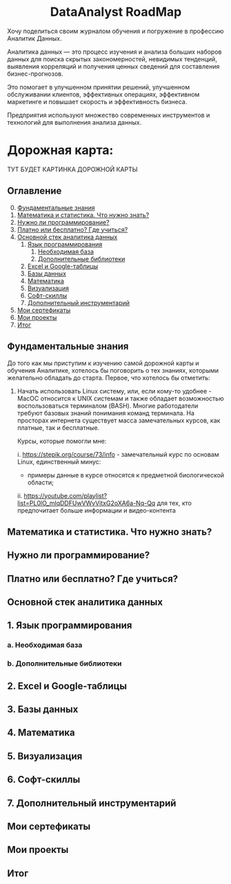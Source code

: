 <h1 align="center">DataAnalyst RoadMap</h1>

Хочу поделиться своим журналом обучения и погружение в профессию Аналитик Данных.


Аналитика данных — это процесс изучения и анализа больших наборов данных для поиска скрытых закономерностей, невидимых тенденций, выявления корреляций и получения ценных сведений для составления бизнес-прогнозов.

Это помогает в улучшенном принятии решений, улучшенном обслуживании клиентов, эффективных операциях, эффективном маркетинге и повышает скорость и эффективность бизнеса.

Предприятия используют множество современных инструментов и технологий для выполнения анализа данных.


# Дорожная карта:
ТУТ БУДЕТ КАРТИНКА ДОРОЖНОЙ КАРТЫ

## Оглавление

0. [Фундаментальные знания](#Фундаментальные-знания)
1. [Математика и статистика. Что нужно знать?](#Математика-и-статистика.-Что-нужно-знать?)
2. [Нужно ли программирование?](#Нужно-ли-программирование?)
3. [Платно или бесплатно? Где учиться?](#Платно-или-бесплатно?-Где-учиться?)
4. [Основной стек аналитика данных](#Основной-стек-аналитика-данных)
    1. [Язык программирования](#Язык_программирования)
       1. [Необходимая база](#Необходимая-база)
       2. [Дополнительные библиотеки](#Дополнительные-библиотеки)
    2. [Excel и Google-таблицы](#Excel-и-Google-таблицы) 
    3. [Базы данных](#Нумерованный)
    4. [Математика](#Смешанные-списки)
    5. [Визуализация](#Визуализация)
    6. [Софт-скиллы](#Софт-скиллы)
    7. [Дополнительный инструментарий](#Дополнительный-Инструментарий)
7. [Мои сертефикаты](#Мои-сертефикаты)
8. [Мои проекты](#Мои-проекты)
9. [Итог](#Итог)



## Фундаментальные знания
До того как мы приступим к изучению самой дорожной карты и обучения Аналитике, 
хотелось бы поговорить о тех знаниях, которыми желательно обладать до старта.
Первое, что хотелось бы отметить:
    
1. Начать использовать Linux систему, или, если кому-то удобнее - MacOC относится к UNIX
системам и также обладает возможностью воспользоваться терминалом (BASH). Многие
работодатели требуют базовых знаний понимания команд терминала. На просторах интернета
существует масса замечательных курсов, как платные, так и бесплатные. 

    Курсы, которые помогли мне:
    
    i. https://stepik.org/course/73/info - замечательный курс по основам Linux, единственный минус:
    
    - примеры данные в курсе относятся к предметной биологической области;
    
    ii. https://youtube.com/playlist?list=PL0lO_mIqDDFUwVWvVitxG2oXA6a-Nq-Qq для тех, кто 
    предпочитает больше информации и видео-контента


## Математика и статистика. Что нужно знать?
## Нужно ли программирование?
## Платно или бесплатно? Где учиться?
## Основной стек аналитика данных
##    1. Язык программирования
###       a. Необходимая база
###       b. Дополнительные библиотеки
##    2. Excel и Google-таблицы
##    3. Базы данных
##    4. Математика
##    5. Визуализация
##    6. Софт-скиллы
##    7. Дополнительный инструментарий
## Мои сертефикаты
## Мои проекты
## Итог


